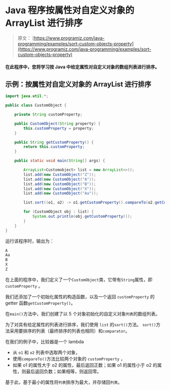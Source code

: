 # Java 程序按属性对自定义对象的 ArrayList 进行排序

> 原文： [https://www.programiz.com/java-programming/examples/sort-custom-objects-property](https://www.programiz.com/java-programming/examples/sort-custom-objects-property)

#### 在此程序中，您将学习按 Java 中给定属性对自定义对象的数组列表进行排序。

## 示例：按属性对自定义对象的 ArrayList 进行排序

```java
import java.util.*;

public class CustomObject {

    private String customProperty;

    public CustomObject(String property) {
        this.customProperty = property;
    }

    public String getCustomProperty() {
        return this.customProperty;
    }

    public static void main(String[] args) {

        ArrayList<Customobject> list = new ArrayList<>();
        list.add(new CustomObject("Z"));
        list.add(new CustomObject("A"));
        list.add(new CustomObject("B"));
        list.add(new CustomObject("X"));
        list.add(new CustomObject("Aa"));

        list.sort((o1, o2) -> o1.getCustomProperty().compareTo(o2.getCustomProperty()));

        for (CustomObject obj : list) {
            System.out.println(obj.getCustomProperty());
        }
    }
}
```

运行该程序时，输出为：

```java
A
Aa
B
X
Z
```

在上面的程序中，我们定义了一个`CustomObject`类，它带有`String`属性，即 `customProperty` 。

我们还添加了一个初始化属性的构造函数，以及一个返回 `customProperty` 的 getter 函数`getCustomProperty()`。

在`main()`方法中，我们创建了以 5 个对象初始化的自定义对象`列表`的数组列表。

为了对具有给定属性的列表进行排序，我们使用 `list` 的`sort()`方法。 `sort()`方法采用要排序的列表（最终排序的列表也相同）和`comparator`。

在我们的例子中，比较器是一个 lambda

*   从 `o1` 和 `o2` 列表中选取两个对象，
*   使用`compareTo()`方法比较两个对象的 `customProperty` ，
*   如果 o1 的属性大于 o2 的属性，最后返回正数；如果 o1 的属性小于 o2 的属性，则最后返回负数；如果相等，则返回零。

基于此，基于最小的属性将`列表`排序为最大，并存储回`列表`。